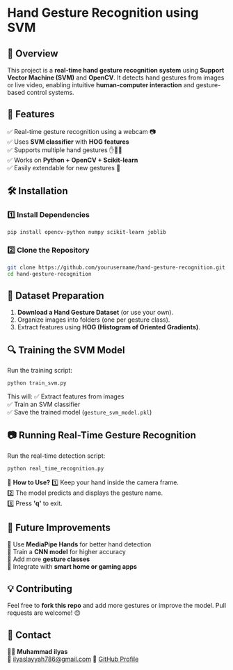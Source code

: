 # Hand Gesture Recognition using SVM

## 🚀 Overview
This project is a **real-time hand gesture recognition system** using **Support Vector Machine (SVM)** and **OpenCV**. It detects hand gestures from images or live video, enabling intuitive **human-computer interaction** and gesture-based control systems.

## 📌 Features
✅ Real-time gesture recognition using a webcam 📷  
✅ Uses **SVM classifier** with **HOG features**  
✅ Supports multiple hand gestures ✋🤞👊  
✅ Works on **Python + OpenCV + Scikit-learn**  
✅ Easily extendable for new gestures 🚀  

## 🛠 Installation
### 1️⃣ Install Dependencies
```bash
pip install opencv-python numpy scikit-learn joblib
```

### 2️⃣ Clone the Repository
```bash
git clone https://github.com/yourusername/hand-gesture-recognition.git
cd hand-gesture-recognition
```

## 🎯 Dataset Preparation
1. **Download a Hand Gesture Dataset** (or use your own).
2. Organize images into folders (one per gesture class).
3. Extract features using **HOG (Histogram of Oriented Gradients)**.

## 🔍 Training the SVM Model
Run the training script:
```bash
python train_svm.py
```
This will:
✅ Extract features from images  
✅ Train an SVM classifier  
✅ Save the trained model (`gesture_svm_model.pkl`)  

## 📷 Running Real-Time Gesture Recognition
Run the real-time detection script:
```bash
python real_time_recognition.py
```
📌 **How to Use?**
1️⃣ Keep your hand inside the camera frame.  
2️⃣ The model predicts and displays the gesture name.  
3️⃣ Press **'q'** to exit.  

## 🚀 Future Improvements
🔹 Use **MediaPipe Hands** for better hand detection  
🔹 Train a **CNN model** for higher accuracy  
🔹 Add more **gesture classes**  
🔹 Integrate with **smart home or gaming apps**  

## 💡 Contributing
Feel free to **fork this repo** and add more gestures or improve the model. Pull requests are welcome! 😊

## 🔗 Contact
👨‍💻 **Muhammad ilyas**  
📧 ilyaslayyah786@gmail.com 
🔗 [GitHub Profile](https://github.com/ilyaslayyah123)  

